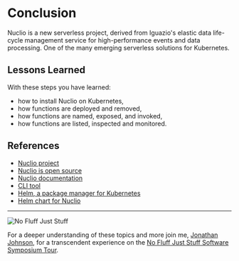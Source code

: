 # Conclusion #

Nuclio is a new serverless project, derived from Iguazio's elastic data life-cycle management service for high-performance events and data processing. One of the many emerging serverless solutions for Kubernetes.

## Lessons Learned ##

With these steps you have learned:

- how to install Nuclio on Kubernetes,
- how functions are deployed and removed,
- how functions are named, exposed, and invoked,
- how functions are listed, inspected and monitored.

## References ##

- [Nuclio project](https://nuclio.io/)
- [Nuclio is open source](https://github.com/nuclio/nuclio)
- [Nuclio documentation](https://nuclio.io/docs/latest/)
- [CLI tool](https://nuclio.io/docs/latest/setup/k8s/getting-started-k8s/#deploy-a-function-with-the-nuclio-cli-nuctl)
- [Helm, a package manager for Kubernetes](https://helm.sh/)
- [Helm chart for Nuclio](https://github.com/nuclio/nuclio/tree/master/hack/k8s/helm/nuclio)

------
![No Fluff Just Stuff](/javajon/courses/kubernetes-serverless/nuclio/assets/nfjs.png "No Fluff Just Stuff")

For a deeper understanding of these topics and more join me, [Jonathan Johnson](https://nofluffjuststuff.com/conference/speaker/jonathan_johnson), for a transcendent experience on the [No Fluff Just Stuff Software Symposium Tour](https://nofluffjuststuff.com).
